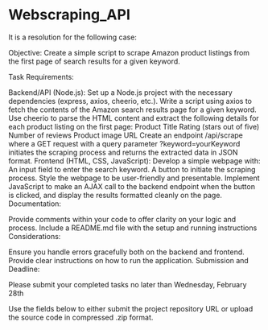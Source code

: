 # Webscraping_API
It is a resolution for the following case:

Objective: Create a simple script to scrape Amazon product listings from the first page of search results for a given keyword.

Task Requirements:

Backend/API (Node.js):
Set up a Node.js project with the necessary dependencies (express, axios, cheerio, etc.).
Write a script using axios to fetch the contents of the Amazon search results page for a given keyword.
Use cheerio to parse the HTML content and extract the following details for each product listing on the first page:
Product Title
Rating (stars out of five)
Number of reviews
Product image URL
Create an endpoint /api/scrape where a GET request with a query parameter ?keyword=yourKeyword initiates the scraping process and returns the extracted data in JSON format.
Frontend (HTML, CSS, JavaScript):
Develop a simple webpage with:
An input field to enter the search keyword.
A button to initiate the scraping process.
Style the webpage to be user-friendly and presentable.
Implement JavaScript to make an AJAX call to the backend endpoint when the button is clicked, and display the results formatted cleanly on the page.
Documentation:

Provide comments within your code to offer clarity on your logic and process.
Include a README.md file with the setup and running instructions
Considerations:

Ensure you handle errors gracefully both on the backend and frontend.
Provide clear instructions on how to run the application.
Submission and Deadline:

Please submit your completed tasks no later than Wednesday, February 28th

Use the fields below to either submit the project repository URL or upload the source code in compressed .zip format.
